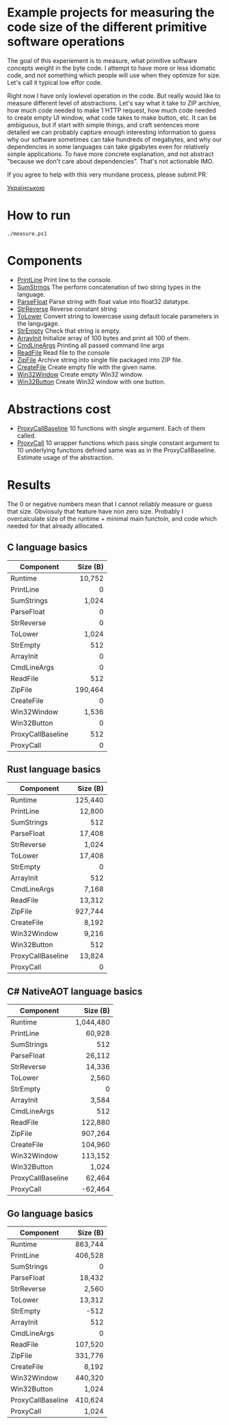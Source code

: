 Example projects for measuring the code size of the different primitive software operations
==========================

The goal of this experiement is to measure, what primitive software concepts weight in the byte code.
I attempt to have more or less idiomatic code, and not something which people will use when they optimize for size.
Let's call it typical low effor code.

Right now I have only lowlevel operation in the code. But really would like to measure different level of abstractions.
Let's say what it take to ZIP archive, how much code needed to make 1 HTTP request, how much code needed to create empty UI window,
what code takes to make button, etc. It can be ambiguous, but if start with simple things, and craft sentences more detailed we can 
probably capture enough interesting information to guess why our software sometimes can take hundreds of megabytes, and why 
our dependencies in some languages can take gigabytes even for relatively simple applications. To have more concrete explanation, 
and not abstract "because we don't care about dependencies". That's not actionable IMO.

If you agree to help with this very mundane process, please submit PR.

[Українською](./README_uk.md)

# How to run
```
./measure.ps1
```

# Components

- [PrintLine](./printline) Print line to the console.
- [SumStrings](./sum_strings) The perform concatenation of two string types in the language.
- [ParseFloat](./parse_float) Parse string with float value into float32 datatype.
- [StrReverse](./strreverse) Reverse constant string
- [ToLower](./tolower) Convert string to lowercase using default locale parameters in the langugage.
- [StrEmpty](./strempty) Check that string is empty.
- [ArrayInit](./arrayinit) Initialize array of 100 bytes and print all 100 of them.
- [CmdLineArgs](./cmdlineargs) Printing all passed command line args
- [ReadFile](./readfile) Read file to the console
- [ZipFile](./archivefile) Archive string into single file packaged into ZIP file.
- [CreateFile](./createfile) Create empty file with the given name.
- [Win32Window](./win32_window) Create empty Win32 window.
- [Win32Button](./win32_button) Create Win32 window with one button.

# Abstractions cost
- [ProxyCallBaseline](./proxycall_baseline) 10 functions with single argument. Each of them called.
- [ProxyCall](./proxycall) 10 wrapper functions which pass single constant argument to 10 underlying functions defnied same was as in the ProxyCallBaseline. Estimate usage of the abstraction.

# Results

The 0 or negative numbers mean that I cannot reliably measure or guess that size. 
Obviosuly that feature have non zero size. Probably I overcalculate size of the runtime + minimal main functoin, and code which needed for that already alllocated.


## C language basics
| Component    | Size (B) |
| ------------ | -----: |
| Runtime    | 10,752 |
| PrintLine  | 0 |
| SumStrings | 1,024 |
| ParseFloat | 0 |
| StrReverse | 0 |
| ToLower    | 1,024 |
| StrEmpty   | 512 |
| ArrayInit  | 0 |
| CmdLineArgs| 0 |
| ReadFile   | 512 |
| ZipFile    | 190,464 |
| CreateFile | 0 |
| Win32Window| 1,536 |
| Win32Button| 0 |
| ProxyCallBaseline| 512 |
| ProxyCall  | 0 |

## Rust language basics
| Component    | Size (B) |
| ------------ | -----: |
| Runtime    | 125,440 |
| PrintLine  | 12,800 |
| SumStrings | 512 |
| ParseFloat | 17,408 |
| StrReverse | 1,024 |
| ToLower    | 17,408 |
| StrEmpty   | 0 |
| ArrayInit  | 512 |
| CmdLineArgs| 7,168 |
| ReadFile   | 13,312 |
| ZipFile    | 927,744 |
| CreateFile | 8,192 |
| Win32Window| 9,216 |
| Win32Button| 512 |
| ProxyCallBaseline| 13,824 |
| ProxyCall  | 0 |

## C# NativeAOT language basics
| Component    | Size (B) |
| ------------ | -----: |
| Runtime    | 1,044,480 |
| PrintLine  | 60,928 |
| SumStrings | 512 |
| ParseFloat | 26,112 |
| StrReverse | 14,336 |
| ToLower    | 2,560 |
| StrEmpty   | 0 |
| ArrayInit  | 3,584 |
| CmdLineArgs| 512 |
| ReadFile   | 122,880 |
| ZipFile    | 907,264 |
| CreateFile | 104,960 |
| Win32Window| 113,152 |
| Win32Button| 1,024 |
| ProxyCallBaseline| 62,464 |
| ProxyCall  | -62,464 |

## Go language basics
| Component    | Size (B) |
| ------------ | -----: |
| Runtime    | 863,744 |
| PrintLine  | 406,528 |
| SumStrings | 0 |
| ParseFloat | 18,432 |
| StrReverse | 2,560 |
| ToLower    | 13,312 |
| StrEmpty   | -512 |
| ArrayInit  | 512 |
| CmdLineArgs| 0 |
| ReadFile   | 107,520 |
| ZipFile    | 331,776 |
| CreateFile | 8,192 |
| Win32Window| 440,320 |
| Win32Button| 1,024 |
| ProxyCallBaseline| 410,624 |
| ProxyCall  | 1,024 |